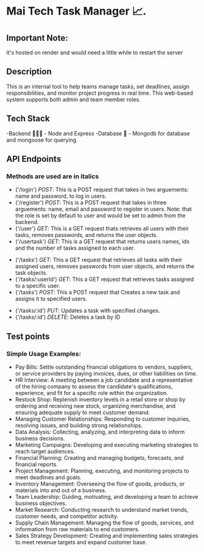 # Mai Tech Task Manager 📈.

## Important Note:
It's hosted on render and would need a little while to restart the server

## Description
This is an internal tool to help teams manage tasks, set deadlines, assign
responsibilities, and monitor project progress in real time. This web-based system supports both admin
and team member roles.

## Tech Stack
-Backend 👨🏾‍💻
    - Node and Express
-Database 🫙
    - Mongodb for database and mongoose for querying

<!-- **Prerequisites**
2. Frontend Features: Overview of frontend features and how to use them.
1. Database Schema: Description of the database schema, including tables and relationships.
2. Security Measures: Overview of security measures implemented in the project.
3. Testing: Information on how to run tests and ensure the project is working correctly.
4. Deployment: Instructions on how to deploy the project to a production environment. -->

## API Endpoints
### Methods are used are in italics
- ('/login') *POST*: This is a POST request that takes in two arguements: name and password, to log in users.
- ('/register') *POST*: This is a POST request that takes in three arguements: name, email and password to register in users. Note: that the role is set by default to user and would be set to admin from the backend.
- ('/user') *GET*: This is a GET request thats retrieves all users with their tasks, removes passwords, and returns the user objects.
- ('/usertask') *GET*: This is a GET request that returns users names, ids and the number of tasks assigned to each user.
<!-- ('/user', tasksPerStatus): -->
- ('/tasks') *GET*: This a GET request that retrieves all tasks with their assigned users, removes passwords from user objects, and returns the task objects.
- ('/tasks/:userId') *GET*: This a GET request that retrieves tasks assigned to a specific user.
- ('/tasks') *POST*: This a POST request that Creates a new task and assigns it to specified users.
<!-- ('/manytasks', setManyTasks)-->
- ('/tasks/:id') *PUT*: Updates a task with specified changes.
- ('/tasks/:id') *DELETE*: Deletes a task by ID


## Test points
### Simple Usage Examples:
- Pay Bills: Settle outstanding financial obligations to vendors, suppliers, or service providers by paying invoices, dues, or other liabilities on time.
- HR Interview: A meeting between a job candidate and a representative of the hiring company to assess the candidate's qualifications, experience, and fit for a specific role within the organization.
- Restock Shop: Replenish inventory levels in a retail store or shop by ordering and receiving new stock, organizing merchandise, and ensuring adequate supply to meet customer demand.
- Managing Customer Relationships: Responding to customer inquiries, resolving issues, and building strong relationships.
- Data Analysis: Collecting, analyzing, and interpreting data to inform business decisions.
- Marketing Campaigns: Developing and executing marketing strategies to reach target audiences.
- Financial Planning: Creating and managing budgets, forecasts, and financial reports.
- Project Management: Planning, executing, and monitoring projects to meet deadlines and goals.
- Inventory Management: Overseeing the flow of goods, products, or materials into and out of a business.
- Team Leadership: Guiding, motivating, and developing a team to achieve business objectives.
- Market Research: Conducting research to understand market trends, customer needs, and competitor activity.
- Supply Chain Management: Managing the flow of goods, services, and information from raw materials to end customers.
- Sales Strategy Development: Creating and implementing sales strategies to meet revenue targets and expand customer base.


